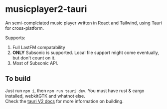 # musicplayer2-tauri

An semi-complciated music player written in React and Tailwind, using Tauri for cross-platform.

Supports:
1. Full LastFM compatability
2. **ONLY** Subsonic is supported. Local file support might come eventually, but don't count on it.
3. Most of Subsonic API.


## To build
Just run `npm i`, then `npm run tauri dev`. You must have rust & cargo installed, webkitGTK and whatnot else.  
Check the [tauri V2 docs](https://next--tauri.netlify.app/next/guides/building/) for more information on building.
